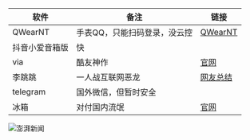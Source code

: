 | 软件 | 备注 | 链接 |
| ----------- | ----------- | ----------- |
| QWearNT | 手表QQ，只能扫码登录，没云控  | [QWearNT](https://github.com/java30433/QWearNT) |
| 抖音小爱音箱版 | 快 |
| via | 酷友神作 | [官网](https://viayoo.com/zh-cn/) |
| 李跳跳 | 一人战互联网恶龙 | [网友总结](http://ad-litiaotiao.com/#) |
| telegram | 国外微信，但暂时安全 | 
|冰箱|对付国内流氓|[官网](https://iceboxdoc.catchingnow.com/) |



![澎湃新闻](https://imagecloud.thepaper.cn/thepaper/image/195/705/94.png)